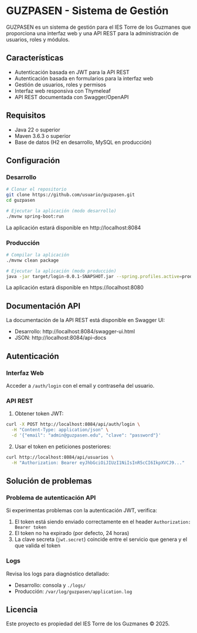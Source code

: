 # GUZPASEN - Sistema de Gestión

GUZPASEN es un sistema de gestión para el IES Torre de los Guzmanes que proporciona una interfaz web y una API REST para la administración de usuarios, roles y módulos.

## Características

- Autenticación basada en JWT para la API REST
- Autenticación basada en formularios para la interfaz web
- Gestión de usuarios, roles y permisos
- Interfaz web responsiva con Thymeleaf
- API REST documentada con Swagger/OpenAPI

## Requisitos

- Java 22 o superior
- Maven 3.6.3 o superior
- Base de datos (H2 en desarrollo, MySQL en producción)

## Configuración

### Desarrollo

```bash
# Clonar el repositorio
git clone https://github.com/usuario/guzpasen.git
cd guzpasen

# Ejecutar la aplicación (modo desarrollo)
./mvnw spring-boot:run
```

La aplicación estará disponible en http://localhost:8084

### Producción

```bash
# Compilar la aplicación
./mvnw clean package

# Ejecutar la aplicación (modo producción)
java -jar target/login-0.0.1-SNAPSHOT.jar --spring.profiles.active=prod
```

La aplicación estará disponible en https://localhost:8080

## Documentación API

La documentación de la API REST está disponible en Swagger UI:

- Desarrollo: http://localhost:8084/swagger-ui.html
- JSON: http://localhost:8084/api-docs

## Autenticación

### Interfaz Web

Acceder a `/auth/login` con el email y contraseña del usuario.

### API REST

1. Obtener token JWT:

```bash
curl -X POST http://localhost:8084/api/auth/login \
  -H "Content-Type: application/json" \
  -d '{"email": "admin@guzpasen.edu", "clave": "password"}'
```

2. Usar el token en peticiones posteriores:

```bash
curl http://localhost:8084/api/usuarios \
  -H "Authorization: Bearer eyJhbGciOiJIUzI1NiIsInR5cCI6IkpXVCJ9..."
```

## Solución de problemas

### Problema de autenticación API

Si experimentas problemas con la autenticación JWT, verifica:

1. El token está siendo enviado correctamente en el header `Authorization: Bearer token`
2. El token no ha expirado (por defecto, 24 horas)
3. La clave secreta (`jwt.secret`) coincide entre el servicio que genera y el que valida el token

### Logs

Revisa los logs para diagnóstico detallado:

- Desarrollo: consola y `./logs/`
- Producción: `/var/log/guzpasen/application.log`

## Licencia

Este proyecto es propiedad del IES Torre de los Guzmanes © 2025.
